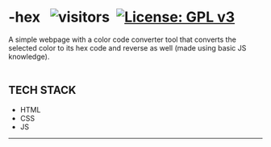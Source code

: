 # -hex &nbsp; ![visitors](https://visitor-badge.glitch.me/badge?page_id=code-chaser.-hex) &nbsp;[![License: GPL v3](https://img.shields.io/badge/License-GPLv3-blue.svg)](https://www.gnu.org/licenses/gpl-3.0)

A simple webpage with a color code converter tool that converts the selected color to its hex code and reverse as well (made using basic JS knowledge).
<br><br>
## TECH STACK
* HTML
* CSS
* JS
___

